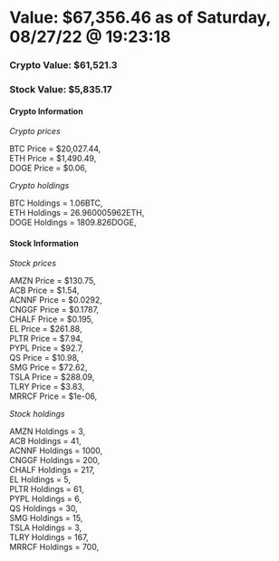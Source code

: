 # Value: $67,356.46 as of Saturday, 08/27/22 @ 19:23:18 

### Crypto Value: $61,521.3

### Stock Value: $5,835.17

#### Crypto Information 
*Crypto prices* 

BTC Price = $20,027.44,  
ETH Price = $1,490.49,  
DOGE Price = $0.06,  


*Crypto holdings* 

BTC Holdings = 1.06BTC,  
ETH Holdings = 26.960005962ETH,  
DOGE Holdings = 1809.826DOGE,  


#### Stock Information 

*Stock prices* 

AMZN Price = $130.75,  
ACB Price = $1.54,  
ACNNF Price = $0.0292,  
CNGGF Price = $0.1787,  
CHALF Price = $0.195,  
EL Price = $261.88,  
PLTR Price = $7.94,  
PYPL Price = $92.7,  
QS Price = $10.98,  
SMG Price = $72.62,  
TSLA Price = $288.09,  
TLRY Price = $3.83,  
MRRCF Price = $1e-06,  


*Stock holdings* 

AMZN Holdings = 3,  
ACB Holdings = 41,  
ACNNF Holdings = 1000,  
CNGGF Holdings = 200,  
CHALF Holdings = 217,  
EL Holdings = 5,  
PLTR Holdings = 61,  
PYPL Holdings = 6,  
QS Holdings = 30,  
SMG Holdings = 15,  
TSLA Holdings = 3,  
TLRY Holdings = 167,  
MRRCF Holdings = 700,  



